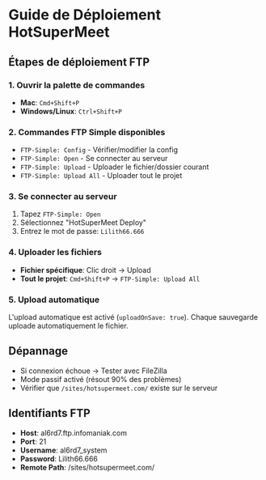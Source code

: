 # Guide de Déploiement HotSuperMeet

## Étapes de déploiement FTP

### 1. Ouvrir la palette de commandes

- **Mac**: `Cmd+Shift+P`
- **Windows/Linux**: `Ctrl+Shift+P`

### 2. Commandes FTP Simple disponibles

- `FTP-Simple: Config` - Vérifier/modifier la config
- `FTP-Simple: Open` - Se connecter au serveur
- `FTP-Simple: Upload` - Uploader le fichier/dossier courant
- `FTP-Simple: Upload All` - Uploader tout le projet

### 3. Se connecter au serveur

1. Tapez `FTP-Simple: Open`
2. Sélectionnez "HotSuperMeet Deploy"
3. Entrez le mot de passe: `Lilith66.666`

### 4. Uploader les fichiers

- **Fichier spécifique**: Clic droit → Upload
- **Tout le projet**: `Cmd+Shift+P` → `FTP-Simple: Upload All`

### 5. Upload automatique

L'upload automatique est activé (`uploadOnSave: true`).
Chaque sauvegarde uploade automatiquement le fichier.

## Dépannage

- Si connexion échoue → Tester avec FileZilla
- Mode passif activé (résout 90% des problèmes)
- Vérifier que `/sites/hotsupermeet.com/` existe sur le serveur

## Identifiants FTP

- **Host**: al6rd7.ftp.infomaniak.com
- **Port**: 21
- **Username**: al6rd7_system
- **Password**: Lilith66.666
- **Remote Path**: /sites/hotsupermeet.com/
